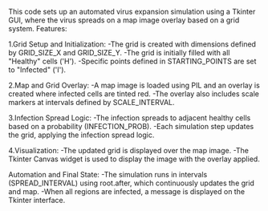 This code sets up an automated virus expansion simulation using a Tkinter GUI, where the virus spreads on a map image overlay based on a grid system. Features:

1.Grid Setup and Initialization:
-The grid is created with dimensions defined by GRID_SIZE_X and GRID_SIZE_Y.
-The grid is initially filled with all "Healthy" cells ('H').
-Specific points defined in STARTING_POINTS are set to "Infected" ('I').

2.Map and Grid Overlay:
-A map image is loaded using PIL and an overlay is created where infected cells are tinted red.
-The overlay also includes scale markers at intervals defined by SCALE_INTERVAL.

3.Infection Spread Logic:
-The infection spreads to adjacent healthy cells based on a probability (INFECTION_PROB).
-Each simulation step updates the grid, applying the infection spread logic.

4.Visualization:
-The updated grid is displayed over the map image.
-The Tkinter Canvas widget is used to display the image with the overlay applied.

Automation and Final State:
-The simulation runs in intervals (SPREAD_INTERVAL) using root.after, which continuously updates the grid and map.
-When all regions are infected, a message is displayed on the Tkinter interface.
